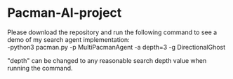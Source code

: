 # Pacman-AI-project

Please download the repository and run the following command to see a demo of my search agent implementation:
<br />
-python3 pacman.py -p MultiPacmanAgent -a depth=3 -g DirectionalGhost

"depth" can be changed to any reasonable search depth value when running the command. 


